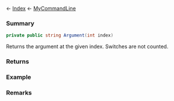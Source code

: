 ← [Index](Api-Index) ← [MyCommandLine](VRage.Game.ModAPI.Ingame.Utilities.MyCommandLine)

### Summary

```csharp
private public string Argument(int index)
```

Returns the argument at the given index. Switches are not counted.

### Returns



### Example

### Remarks


